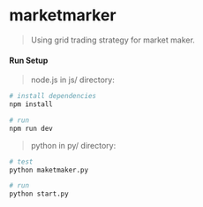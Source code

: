 # marketmarker

> Using grid trading strategy for market maker.

#### Run Setup

> node.js 
in js/ directory:

``` bash
# install dependencies
npm install

# run
npm run dev

```
> python
in py/ directory:

``` bash
# test
python maketmaker.py

# run
python start.py

```

